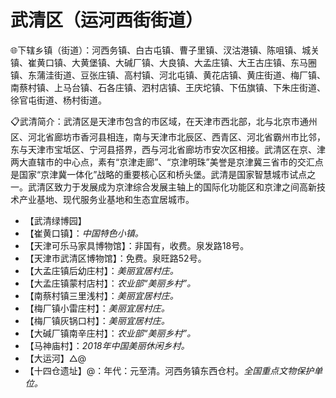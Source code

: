 # 武清区（运河西街街道）  
🌐下辖乡镇（街道）：河西务镇、白古屯镇、曹子里镇、汊沽港镇、陈咀镇、城关镇、崔黄口镇、大黄堡镇、大碱厂镇、大良镇、大孟庄镇、大王古庄镇、东马圈镇、东蒲洼街道、豆张庄镇、高村镇、河北屯镇、黄花店镇、黄庄街道、梅厂镇、南蔡村镇、上马台镇、石各庄镇、泗村店镇、王庆坨镇、下伍旗镇、下朱庄街道、徐官屯街道、杨村街道。    
  
📋武清简介：武清区是天津市包含的市区域，在天津市西北部，北与北京市通州区、河北省廊坊市香河县相连，南与天津市北辰区、西青区、河北省霸州市比邻，东与天津市宝坻区、宁河县搭界，西与河北省廊坊市安次区相接。武清区在京、津两大直辖市的中心点，素有“京津走廊”、“京津明珠”美誉是京津冀三省市的交汇点是国家“京津冀一体化”战略的重要核心区和桥头堡。武清是国家智慧城市试点之一。武清区致力于发展成为京津综合发展主轴上的国际化功能区和京津之间高新技术产业基地、现代服务业基地和生态宜居城市。   
  
* 【武清绿博园】  
* 【崔黄口镇】：*中国特色小镇。*  
* 【天津可乐马家具博物馆】：非国有，收费。泉发路18号。   
* 【天津市武清区博物馆】：免费。泉旺路52号。   
* 【大孟庄镇后幼庄村】：*美丽宜居村庄。*  
* 【大孟庄镇蒙村店村】：*农业部“美丽乡村”。*  
* 【南蔡村镇三里浅村】：*美丽宜居村庄。*  
* 【梅厂镇小雷庄村】：*美丽宜居村庄。*  
* 【梅厂镇灰锅口村】：*美丽宜居村庄。*  
* 【大碱厂镇南辛庄村】：*农业部“美丽乡村”。*  
* 【马神庙村】：*2018年中国美丽休闲乡村。*  
* 【大运河】△@  
* 【十四仓遗址】@：年代：元至清。河西务镇东西仓村。*全国重点文物保护单位。*  